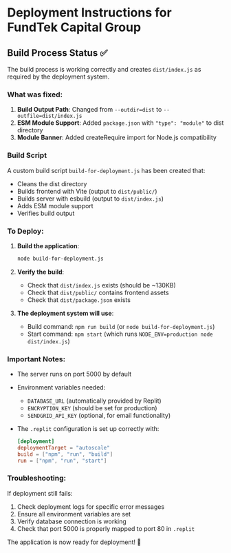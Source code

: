 # Deployment Instructions for FundTek Capital Group

## Build Process Status ✅

The build process is working correctly and creates `dist/index.js` as required by the deployment system.

### What was fixed:
1. **Build Output Path**: Changed from `--outdir=dist` to `--outfile=dist/index.js`
2. **ESM Module Support**: Added `package.json` with `"type": "module"` to dist directory
3. **Module Banner**: Added createRequire import for Node.js compatibility

### Build Script

A custom build script `build-for-deployment.js` has been created that:
- Cleans the dist directory
- Builds frontend with Vite (output to `dist/public/`)
- Builds server with esbuild (output to `dist/index.js`)
- Adds ESM module support
- Verifies build output

### To Deploy:

1. **Build the application**:
   ```bash
   node build-for-deployment.js
   ```

2. **Verify the build**:
   - Check that `dist/index.js` exists (should be ~130KB)
   - Check that `dist/public/` contains frontend assets
   - Check that `dist/package.json` exists

3. **The deployment system will use**:
   - Build command: `npm run build` (or `node build-for-deployment.js`)
   - Start command: `npm start` (which runs `NODE_ENV=production node dist/index.js`)

### Important Notes:

- The server runs on port 5000 by default
- Environment variables needed:
  - `DATABASE_URL` (automatically provided by Replit)
  - `ENCRYPTION_KEY` (should be set for production)
  - `SENDGRID_API_KEY` (optional, for email functionality)

- The `.replit` configuration is set up correctly with:
  ```toml
  [deployment]
  deploymentTarget = "autoscale"
  build = ["npm", "run", "build"]
  run = ["npm", "run", "start"]
  ```

### Troubleshooting:

If deployment still fails:
1. Check deployment logs for specific error messages
2. Ensure all environment variables are set
3. Verify database connection is working
4. Check that port 5000 is properly mapped to port 80 in `.replit`

The application is now ready for deployment! 🚀